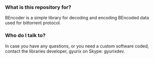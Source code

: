 ### What is this repository for? ###

BEncoder is a simple library for decoding and encoding BEncoded data used for bittorrent protocol.

### Who do I talk to? ###

In case you have any questions, or you need a custom software coded, contact the libraries developer,
gyurix on Skype: gyurixdev.